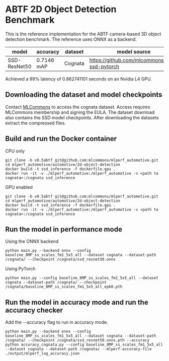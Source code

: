 # ABTF 2D Object Detection Benchmark

This is the reference implementation for the ABTF camera-based 3D object detection benchmark. The reference uses ONNX as a backend.

| model | accuracy | dataset | model source | precision |
| ---- | ---- | ---- | ---- | ---- |
| SSD-ResNet50 | 0.7146 mAP | Cognata | https://github.com/mlcommons/abtf-ssd-pytorch | fp32 |

Achieved a 99% latency of 0.862741101 seconds on an Nvidia L4 GPU.

## Downloading the dataset and model checkpoints
Contact [MLCommons](https://mlcommons.org/datasets/cognata) to access the cognata dataset. Access requires MLCommons membership and signing the EULA. The dataset download also contains the SSD model checkpoints.
After downloading the datasets extract the compressed files.

## Build and run the Docker container
CPU only
```
git clone -b v0.5abtf git@github.com:mlcommons/mlperf_automotive.git
cd mlperf_automotive/automotive/2d-object-detection
docker build -t ssd_inference -f dockerfile.gpu .
docker run -it -v ./mlperf_automotive:/mlperf_automotive -v <path to cognata>:/cognata ssd_inference
```

GPU enabled
```
git clone -b v0.5abtf git@github.com:mlcommons/mlperf_automotive.git
cd mlperf_automotive/automotive/2d-object-detection
docker build -t ssd_inference -f dockerfile.gpu .
docker run -it -v ./mlperf_automotive:/mlperf_automotive -v <path to cognata>:/cognata ssd_inference
```
## Run the model in performance mode
Using the ONNX backend
```
python main.py --backend onnx --config baseline_8MP_ss_scales_fm1_5x5_all --dataset cognata --dataset-path /cognata/ --checkpoint /cognata/ssd_resnet50.onnx
```

Using PyTorch
```
python main.py --config baseline_8MP_ss_scales_fm1_5x5_all --dataset cognata --dataset-path /cognata/ --checkpoint /cognata/baseline_8MP_ss_scales_fm1_5x5_all_ep60.pth
```
## Run the model in accuracy mode and run the accuracy checker
Add the --accuracy flag to run in accuracy mode.

```
python main.py --backend onnx --config baseline_8MP_ss_scales_fm1_5x5_all --dataset cognata --dataset-path /cognata/ --checkpoint /cognata/ssd_resnet50.onnx.pth --accuracy
python accuracy_cognata.py --config baseline_8MP_ss_scales_fm1_5x5_all --dataset cognata --dataset-path /cognata/ --mlperf-accuracy-file ./output/mlperf_log_accuracy.json
```
